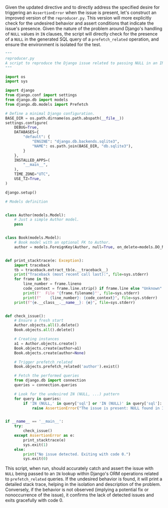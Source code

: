 Given the updated directive and to directly address the specified desire for triggering an `AssertionError` when the issue is present, let's construct an improved version of the `reproducer.py`. This version will more explicitly check for the undesired behavior and assert conditions that indicate the issue's presence. Given the nature of the problem around Django's handling of `NULL` values in `IN` clauses, the script will directly check for the presence of a `NULL` in the generated SQL query of a `prefetch_related` operation, and ensure the environment is isolated for the test.

```python
"""
reproducer.py
A script to reproduce the Django issue related to passing NULL in an IN lookup.
"""

import os
import sys

import django
from django.conf import settings
from django.db import models
from django.db.models import Prefetch

# Define a minimal Django configuration.
BASE_DIR = os.path.dirname(os.path.abspath(__file__))
settings.configure(
    DEBUG=True,
    DATABASES={
        "default": {
            "ENGINE": "django.db.backends.sqlite3",
            "NAME": os.path.join(BASE_DIR, "db.sqlite3"),
        }
    },
    INSTALLED_APPS=(
        "__main__",
    ),
    TIME_ZONE="UTC",
    USE_TZ=True,
)

django.setup()

# Models definition


class Author(models.Model):
    # Just a simple Author model.
    pass


class Book(models.Model):
    # Book model with an optional FK to Author.
    author = models.ForeignKey(Author, null=True, on_delete=models.DO_NOTHING)


def print_stacktrace(e: Exception):
    import traceback
    tb = traceback.extract_tb(e.__traceback__)
    print("Traceback (most recent call last):", file=sys.stderr)
    for frame in tb:
        line_number = frame.lineno
        code_context = frame.line.strip() if frame.line else "Unknown"
        print(f'  File "{frame.filename}"', file=sys.stderr)
        print(f"    {line_number}: {code_context}", file=sys.stderr)
    print(f"{e.__class__.__name__}: {e}", file=sys.stderr)


def check_issue():
    # Ensure a fresh start
    Author.objects.all().delete()
    Book.objects.all().delete()

    # Creating instances
    a1 = Author.objects.create()
    Book.objects.create(author=a1)
    Book.objects.create(author=None)

    # Trigger prefetch_related
    Book.objects.prefetch_related('author').exist()

    # Fetch the performed queries
    from django.db import connection
    queries = connection.queries

    # Look for the undesired IN (NULL, ...) pattern
    for query in queries:
        if 'IN (NULL,' in query['sql'] or 'IN (NULL)' in query['sql']:
            raise AssertionError("The issue is present: NULL found in IN clause.")


if __name__ == '__main__':
    try:
        check_issue()
    except AssertionError as e:
        print_stacktrace(e)
        sys.exit(1)
    else:
        print("No issue detected. Exiting with code 0.")
        sys.exit(0)
```

This script, when run, should accurately catch and assert the issue with `NULL` being passed to an `IN` lookup within Django's ORM operations related to `prefetch_related` queries. If the undesired behavior is found, it will print a detailed stack trace, helping in the isolation and description of the problem. Conversely, if the behavior is not observed (implying a potential fix or nonoccurrence of the issue), it confirms the lack of detected issues and exits gracefully with code 0.